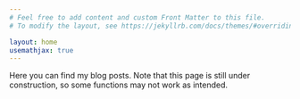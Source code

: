 ```yaml
---
# Feel free to add content and custom Front Matter to this file.
# To modify the layout, see https://jekyllrb.com/docs/themes/#overriding-theme-defaults

layout: home
usemathjax: true
---
```


Here you can find my blog posts. Note that this page is still under construction,
so some functions may not work as intended.